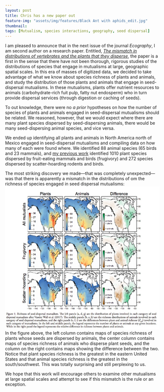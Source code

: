 ```yaml
---
layout: post
title: Chris has a new paper out
feature-img: "assets/img/features/Black Ant with aphids_edit.jpg"
thumbnail: 
tags: [Mutualism, species interactions, geography, seed dispersal]
---
```


I am pleased to announce that in the next issue of the journal *Ecography*, I am second author on a research paper. Entitled, [*The mismatch in distributions of vertebrates and the plants that they disperse*](http://mutualismecology.com/Publications/reprints/Dittel_et_al_2018.pdf), the paper is a first in the sense that there have not been thorough, rigorous studies of the distributions of species that engage in mutualisms at large, geographic spatial scales. In this era of masses of digitized data, we decided to take advantage of what we know about species richness of plants and animals, and study the distribution of those plants and animals that engage in seed-dispersal mutualisms. In these mutualisms, plants offer nutrient resources to animals (carbohydrate-rich fuit pulp, fatty nut endosperm) who in turn provide dispersal services (through digestion or caching of seeds).

To out knowledge, there were no *a prior* hypotheses on how the number of species of plants and animals engaged in seed-dispersal mutualisms should be related. We reasoned, however, that we would expect where there are many plant species dispersed by seed-dispersing animals, there would be many seed-dispersing animal species, and vice versa.

We ended up identifying all plants and animals in North America north of Mexico engaged in seed-dispersal mutualisms and compiling data on how many of each were found where. We identified 88 animal species (65 birds and 23 mammals), and [my previous work](https://onlinelibrary.wiley.com/doi/full/10.1111/geb.12502) identified 1010 plant species dispersed by fruit-eating mammals and birds (frugivory) and 272 species dispersed by scatter-hoarding rodents and birds.

The most striking discovery we made—that was completely unexpected—was that there is apparently a mismatch in the distributions of om the richness of species engaged in seed dispersal mutualisms:
![MismatchMap](/assets/img/misc/EcographyMap.jpg)
In the figure above, the left column contains maps of species richness of plants whose seeds are dispersed by animals, the center column contains maps of species richness of animals who disperse plant seeds, and the column on the right contains maps showing the difference between the two. Notice that plant species richness is the greatest in the eastern United States and that animal species richness is the greatest in the south/southwest. This was totally surprising and still perplexing to us.

We hope that this work will encourage others to examine other mutualisms at large spatial scales and attempt to see if this mismatch is the rule or an exception.